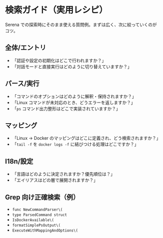 # 検索ガイド（実用レシピ）

Serena での探索時にそのまま使える質問例。まずは広く、次に絞っていくのがコツ。

## 全体/エントリ
- 「認証や設定の初期化はどこで行われますか？」
- 「対話モードと直接実行はどのように切り替えていますか？」

## パース/実行
- 「コマンドのオプションはどのように解釈・保持されますか？」
- 「Linux コマンドが未対応のとき、どうエラーを返しますか？」
- 「`ps` コマンド出力整形はどこで実装されていますか？」

## マッピング
- 「Linux → Docker のマッピングはどこに定義され、どう検索されますか？」
- 「`tail -f` を `docker logs -f` に結びつける処理はどこですか？」

## I18n/設定
- 「言語はどのように決定されますか？優先順位は？」
- 「エイリアスはどの層で展開されますか？」

## Grep 向け正確検索（例）
- `func NewCommandParser\(`
- `type ParsedCommand struct`
- `IsDockerAvailable\(`
- `formatSimplePsOutput\(`
- `ExecuteWithMappingAndOptions\(`
